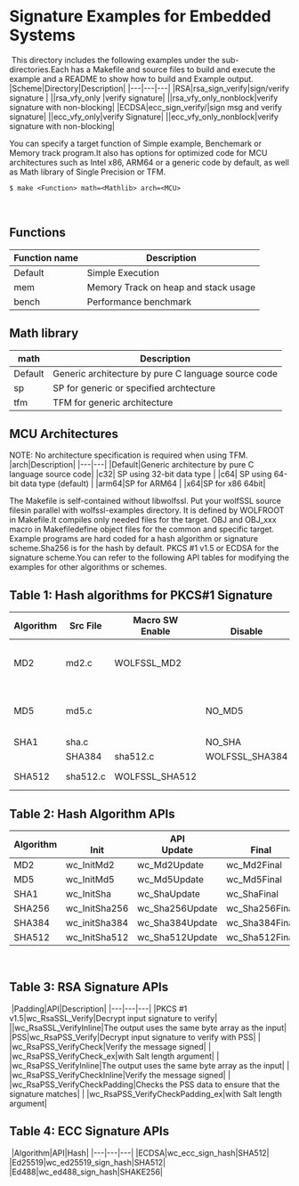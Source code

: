 # Signature Examples for Embedded Systems
​
This directory includes the following examples under the sub-directories.Each has a Makefile and source files to build and execute the example and a README to show how to build and Example output.
​
|Scheme|Directory|Description|
|---|---|---|
|RSA|rsa_sign_verify|sign/verify signature |
||rsa_vfy_only |verify signature|
||rsa_vfy_only_nonblock|verify signature with non-blocking|
|ECDSA|ecc_sign_verify/|sign msg and verify signature|
||ecc_vfy_only|verify Signature|
||ecc_vfy_only_nonblock|verify signature with non-blocking|


You can specify a target function of Simple example, Benchemark or Memory track program.It also has options for optimized code for MCU architectures such as Intel x86, ARM64 or a generic code by default, as well as Math library of Single Precision or TFM.

```
$ make <Function> math=<Mathlib> arch=<MCU>
```
​
## Functions

|Function name|Description|
|---|---|
|Default|Simple Execution|
|mem|Memory Track on heap and stack usage|
|bench|Performance benchmark|


## Math library
|math|Description|
|---|---|
|Default|Generic architecture by pure C language source code|
|sp| SP for generic or specified  archtecture|
|tfm|TFM for generic architecture|
## MCU Architectures
NOTE:  No architecture specification is required when using TFM.
|arch|Description|
|---|---|
|Default|Generic architecture by pure C language source code|
|c32| SP using 32-bit data type |
|c64| SP using 64-bit data type   (default)   |
|arm64|SP for ARM64 |
|x64|SP for x86 64bit|


The Makefile is self-contained without libwolfssl. Put your wolfSSL source filesin parallel with wolfssl-examples directory. It is defined by WOLFROOT in Makefile.It compiles only needed files for the target. OBJ and OBJ_xxx macro in Makefiledefine object files for the common and specific target.
​
Example programs are hard coded for a hash algorithm or signature scheme.Sha256 is for the hash by default. PKCS #1 v1.5 or ECDSA for the signature scheme.You can refer to the following API tables for modifying the examples for other algorithms or schemes.
​
## Table 1: Hash algorithms for PKCS#1 Signature
|Algorithm|Src File|Macro SW<br>Enable|<br>Disable|Note|
|---|---|---|---|---|
|MD2|md2.c|WOLFSSL_MD2||Only for v1.5 Backward compatibility|
|MD5|md5.c||NO_MD5|Only for v1.5 Backward compatibility|
|SHA1|sha.c||NO_SHA|||SHA256|sha256.c||NO_SHA256|
||SHA384|sha512.c|WOLFSSL_SHA384||Disabled by default|
|SHA512|sha512.c|WOLFSSL_SHA512||Disabled by default|


## Table 2: Hash Algorithm APIs
|Algorithm|<br>Init|API<br>Update|<br>Final|
|---|---|---|---|
|MD2|wc_InitMd2|wc_Md2Update|wc_Md2Final|
|MD5|wc_InitMd5|wc_Md5Update|wc_Md5Final|
|SHA1|wc_InitSha|wc_ShaUpdate|wc_ShaFinal|
|SHA256|wc_InitSha256|wc_Sha256Update|wc_Sha256Final|
|SHA384|wc_initSha384|wc_Sha384Update|wc_Sha384Final|
|SHA512|wc_InitSha512|wc_Sha512Update|wc_Sha512Final|

​
## Table 3: RSA Signature APIs
​
|Padding|API|Description|
|---|---|---|
|PKCS #1 v1.5|wc_RsaSSL_Verify|Decrypt input signature to verify|
||wc_RsaSSL_VerifyInline|The output uses the same byte array as the input|
|PSS|wc_RsaPSS_Verify|Decrypt input signature to verify with PSS|
| |wc_RsaPSS_VerifyCheck|Verify the message signed|
| |wc_RsaPSS_VerifyCheck_ex|with Salt length argument|
| |wc_RsaPSS_VerifyInline|The output uses the same byte array as the input|
| |wc_RsaPSS_VerifyCheckInline|Verify the message signed|
| |wc_RsaPSS_VerifyCheckPadding|Checks the PSS data to ensure that the signature matches|
| |wc_RsaPSS_VerifyCheckPadding_ex|with Salt length argument|


## Table 4: ECC Signature APIs
​
|Algorithm|API|Hash|
|---|---|---|
|ECDSA|wc_ecc_sign_hash|SHA512|
|Ed25519|wc_ed25519_sign_hash|SHA512|
|Ed488|wc_ed488_sign_hash|SHAKE256|
